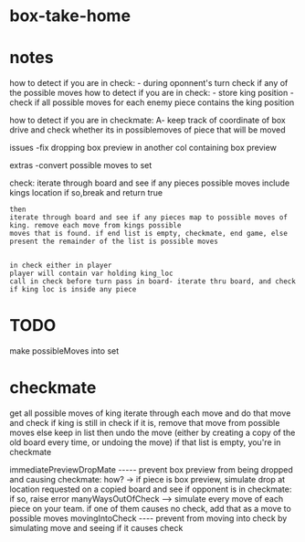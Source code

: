 # box-take-home

# notes 
how to detect if you are in check:
    - during oponnent's turn check if any of the possible moves 
how to detect if you are in check:
    - store king position
    - check if all possible moves for each enemy piece contains the king position

how to detect if you are in checkmate:
    A- keep track of coordinate of box drive and check whether its in possiblemoves of piece that will be moved

issues
    -fix dropping box preview in another col containing box preview

extras
    -convert possible moves to set


check:
    iterate through board and see if any pieces possible moves include kings location
    if so,break and return true

    then 
    iterate through board and see if any pieces map to possible moves of king. remove each move from kings possible 
    moves that is found. if end list is empty, checkmate, end game, else present the remainder of the list is possible moves


    in check either in player
    player will contain var holding king_loc
    call in check before turn pass in board- iterate thru board, and check if king loc is inside any piece


# TODO
 make possibleMoves into set

 # checkmate
 get all possible moves of king
    iterate through each move and do that move and check if king is still in check
    if it is, remove that move from possible moves
    else
    keep in list
    then undo the move (either by creating a copy of the old board every time, or undoing the move)
 if that list is empty, you're in checkmate


 immediatePreviewDropMate ----- prevent box preview from being dropped and causing checkmate:
 how? -> if piece is box preview, simulate drop at location requested on a copied board and see if opponent is in checkmate: if so, raise error
 manyWaysOutOfCheck --> simulate every move of each piece on your team. if one of them causes no check, add that as a move to possible moves
 movingIntoCheck ---- prevent from moving into check by simulating move and seeing if it causes check
